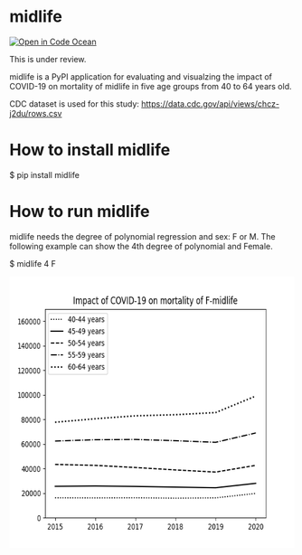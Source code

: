 # midlife
[![Open in Code Ocean](https://codeocean.com/codeocean-assets/badge/open-in-code-ocean.svg)](https://codeocean.com/capsule/2444117/tree)

This is under review.

midlife is a PyPI application for evaluating and visualzing the impact of COVID-19 on mortality of midlife in five age groups from 40 to 64 years old.

CDC dataset is used for this study:
https://data.cdc.gov/api/views/chcz-j2du/rows.csv


# How to install midlife
$ pip install midlife

# How to run midlife

midlife needs the degree of polynomial regression and sex: F or M. 
The following example can show the 4th degree of polynomial and Female.

$ midlife 4 F

<img src='https://github.com/y-takefuji/midlife/raw/main/Fmidlife.png' width=640 height=480>
